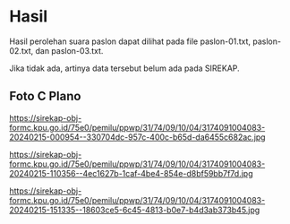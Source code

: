 # Hasil

Hasil perolehan suara paslon dapat dilihat pada file paslon-01.txt, paslon-02.txt, dan paslon-03.txt.

Jika tidak ada, artinya data tersebut belum ada pada SIREKAP.

## Foto C Plano

https://sirekap-obj-formc.kpu.go.id/75e0/pemilu/ppwp/31/74/09/10/04/3174091004083-20240215-000954--330704dc-957c-400c-b65d-da6455c682ac.jpg

https://sirekap-obj-formc.kpu.go.id/75e0/pemilu/ppwp/31/74/09/10/04/3174091004083-20240215-110356--4ec1627b-1caf-4be4-854e-d8bf59bb7f7d.jpg

https://sirekap-obj-formc.kpu.go.id/75e0/pemilu/ppwp/31/74/09/10/04/3174091004083-20240215-151335--18603ce5-6c45-4813-b0e7-b4d3ab373b45.jpg
